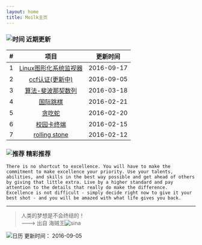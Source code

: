 ```yaml
---
layout: home
title: Moilk主页
---
```

### ![时间]({{site.baseurl}}/img/myLogo/time.png) 近期更新  

| # | 项目 | 更新时间 |  
| :--:| :--: | :---: |  
| 1 | [Linux图形化系统监视器]({{site.baseurl}}/2016/09/17/SystemMonitor) | 2016-09-17 |  
| 2 | [ccf认证(更新中)]({{site.baseurl}}/blog/category/#CCF) | 2016-09-05 |  
| 3 | [算法-斐波那契数列]({{site.baseurl}}/blog/2016/03/18/algorithms01/) |2016-03-18 |  
| 4 | [国际跳棋]({{site.baseurl}}/2016/02/21/draught) |2016-02-21 |  
| 5 | [贪吃蛇]({{site.baseurl}}/2016/02/20/snake) |2016-02-20 |  
| 6 | [校园卡终端]({{site.baseurl}}/2016/02/15/CampusCardTerminal) |2016-02-15 |  
| 7 | [rolling stone]({{site.baseurl}}/blog/2016/02/01/RollingStone/) | 2016-02-12 |

### ![推荐]({{site.baseurl}}/img/myLogo/tuijian.png) 精彩推荐  

```jobs
There is no shortcut to excellence. You will have to make the commitment to make excellence your priority. Use your talents, abilities, and skills in the best way possible and get ahead of others by giving that little extra. Live by a higher standard and pay attention to the details that really do make the difference. Excellence is not difficult - simply decide right now to give it your best shot - and you will be amazed with what life gives you back.
```


************************
> 人类的梦想是不会终结的！  
———> 出自 海贼王![sina]({{site.baseurl}}/img/px16/onepiece.png)  

![日历]({{site.baseurl}}/img/rili.png) 更新时间： 2016-09-05  